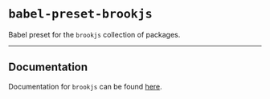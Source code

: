 # `babel-preset-brookjs`

Babel preset for the `brookjs` collection of packages.

___

## Documentation

Documentation for `brookjs` can be found [here][docs].

  [docs]: https://mAAdhaTTah.github.io/brookjs/
